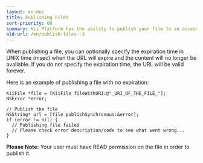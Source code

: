```yaml
---
layout: en-doc
title: Publishing Files
sort-priority: 60
summary: Kii Platform has the ability to publish your file to an accessible URL, which can be utilized by your application in order to share content outside of the application.
old-url: /en/publish-files--3
---
```

When publishing a file, you can optionally specify the expiration time in UNIX
time (msec) when the URL will expire and the content will no longer be
available. If you do not specify the expiration time, the URL will be valid
forever.

Here is an example of publishing a file with no expiration:

```objc
KiiFile *file = [KiiFile fileWithURI:@"_URI_OF_THE_FILE_"];
NSError *error;

// Publish the file
NSString* url = [file publishSynchronous:&error];
if (error != nil) {
  // Publishing file failed
  // Please check error description/code to see what went wrong...
}
```

**Please Note:** Your user must have READ permission on the file in order to
publish it.

